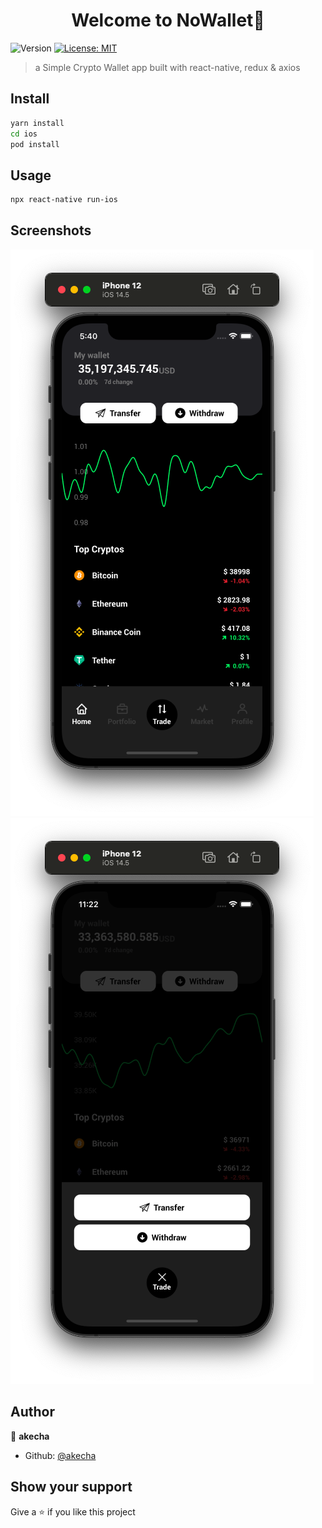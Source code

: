 <h1 align="center">Welcome to NoWallet👋</h1>
<p>
  <img alt="Version" src="https://img.shields.io/badge/version-0.0.1-blue.svg?cacheSeconds=2592000" />
  <a href="#" target="_blank">
    <img alt="License: MIT" src="https://img.shields.io/badge/License-MIT-yellow.svg" />
  </a>
</p>

> a Simple Crypto Wallet app built with react-native, redux & axios

## Install

```sh
yarn install
cd ios
pod install
```

## Usage

```sh
npx react-native run-ios
```

## Screenshots

![Screenshot](imgs/1.png)
![Screenshot](imgs/2.png)


## Author

👤 **akecha**

* Github: [@akecha](https://github.com/akecha)

## Show your support

Give a ⭐️ if you like this project  
